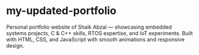 # my-updated-portfolio
Personal portfolio website of Shaik Abzal — showcasing embedded systems projects, C &amp; C++ skills, RTOS expertise, and IoT experiments. Built with HTML, CSS, and JavaScript with smooth animations and responsive design.
